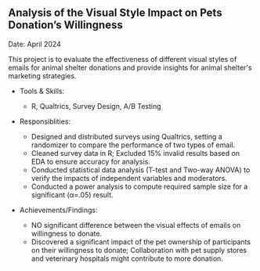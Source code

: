 ## Analysis of the Visual Style Impact on Pets Donation’s Willingness
Date: April 2024

This project is to evaluate the effectiveness of different visual styles of emails for animal shelter donations and provide insights for animal shelter's marketing strategies.

- Tools & Skills:
  - R, Qualtrics, Survey Design, A/B Testing

- Responsiblities:
  - Designed and distributed surveys using Qualtrics, setting a randomizer to compare the performance of two types of email.
  - Cleaned survey data in R; Excluded 15% invalid results based on EDA to ensure accuracy for analysis.
  - Conducted statistical data analysis (T-test and Two-way ANOVA) to verify the impacts of independent variables and moderators.
  - Conducted a power analysis to compute required sample size for a significant (α=.05) result.
- Achievements/Findings:
  - NO significant difference between the visual effects of emails on willingness to donate.
  - Discovered a significant impact of the pet ownership of participants on their willingness to donate; Collaboration with pet supply stores and veterinary hospitals might contribute to more donation.
